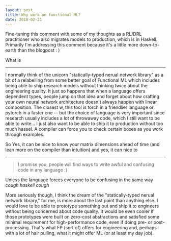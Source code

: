 ```yaml
---
layout: post
title: Why work on functional ML?
date: 2018-02-21
---
```


Fine-tuning this comment with some of my thoughts as a RL/DRL practitioner who also migrates models to production, which is in Haskell. Primarily I'm addressing this comment because it's a little more down-to-earth than the blogpost \: )

<!-- Parallelization at the language level can be really nice! While CV isn't really in my wheelhouse, there are certain tasks you can't always delegate to the GPU with your favorite tensor library (specifically image processing comes to mind). You're right that types don't just solve everything, but they sure can help. That said it's not _terribly_ important unless you are dealing with a production system or you haven't heard of your language's GPU-accelerated or multiprocessing-based image library. -->

What is 

---

I normally think of the unicorn "statically-typed nerual network library" as a bit of a relabelling from some better goal of Functional ML which includes being able to ship research models without thinking twice about the engineering quality. It just so happens that when a language offers dependent types, people jump on that idea and forget about how crafting your own neural network architecture doesn't always happen with linear composition. The closest w, this tool is torch in a friendlier language or pytorch in a faster one -- but the choice of language is very important since research usually includes a lot of throwaway code, which I still want to be able to write... I just also want to be able to ship it to production without too much hassel. A compiler can force you to check certain boxes as you work through examples.

So Yes, it can be nice to know your matrix dimensions ahead of time (and lean more on the compiler than intuition) and yes, it can nice to

---

> I promise you, people will find ways to write awful and confusing code in any language :)

Unless the language forces everyone to be confusing in the same way *cough* *haskell* *cough*

More seriously though, I think the dream of the "statically-typed nerual network library," for me, is more about the last point than anything else. I would love to be able to prototype something out and ship it to engineers without being concerned about code quality. It would be even cooler if those prototypes were built on zero-cost abstractions and satisfied some minimal requirement for high-performance code, even if doing pre- or post-processing. That's what FP (sort of) offers for engineering and, perhaps with a lot of hair pulling, what it might offer ML (or at least my day job).
